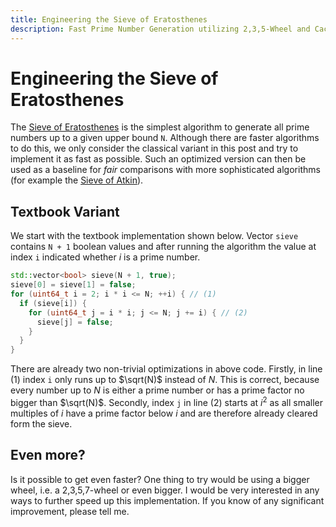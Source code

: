 ```yaml
---
title: Engineering the Sieve of Eratosthenes
description: Fast Prime Number Generation utilizing 2,3,5-Wheel and Cache Locality
---
```


# Engineering the Sieve of Eratosthenes

The [Sieve of Eratosthenes](https://en.wikipedia.org/wiki/Sieve_of_Eratosthenes) is the simplest algorithm to generate all prime numbers up to a given upper bound `N`.
Although there are faster algorithms to do this, we only consider the classical variant in this post and try to implement it as fast as possible.
Such an optimized version can then be used as a baseline for *fair* comparisons with more sophisticated algorithms (for example the [Sieve of Atkin](https://en.wikipedia.org/wiki/Sieve_of_Atkin)).

## Textbook Variant

We start with the textbook implementation shown below.
Vector `sieve` contains `N + 1` boolean values and after running the algorithm the value at index `i` indicated whether $i$ is a prime number.
```c++
std::vector<bool> sieve(N + 1, true);
sieve[0] = sieve[1] = false;
for (uint64_t i = 2; i * i <= N; ++i) { // (1)
  if (sieve[i]) {
    for (uint64_t j = i * i; j <= N; j += i) { // (2)
      sieve[j] = false;
    }
  }
}

```
There are already two non-trivial optimizations in above code.
Firstly, in line (1) index `i` only runs up to $\sqrt(N)$ instead of $N$.
This is correct, because every number up to $N$ is either a prime number or has a prime factor no bigger than $\sqrt(N)$.
Secondly, index `j` in line (2) starts at $i^2$ as all smaller multiples of $i$ have a prime factor below $i$ and are therefore already cleared form the sieve.

## Even more?
Is it possible to get even faster?
One thing to try would be using a bigger wheel, i.e. a 2,3,5,7-wheel or even bigger.
I would be very interested in any ways to further speed up this implementation.
If you know of any significant improvement, please tell me.
